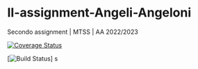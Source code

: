 # II-assignment-Angeli-Angeloni

Secondo assignment | MTSS | AA 2022/2023

[![Coverage Status](https://coveralls.io/repos/github/jacopo-angeli/II-assignment-Angeli-Angeloni/badge.svg?branch=19-predisposizione-build-automation)](https://coveralls.io/github/jacopo-angeli/II-assignment-Angeli-Angeloni?branch=19-predisposizione-build-automation)

[![Build Status](https://github.com/jacopo-angeli/II-assignment-Angeli-Angeloni/actions/workflows/coverall.yml/badge.svg)]
s
